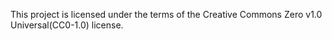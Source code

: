 This project is licensed under the terms of the Creative Commons Zero v1.0 Universal(CC0-1.0) license.
